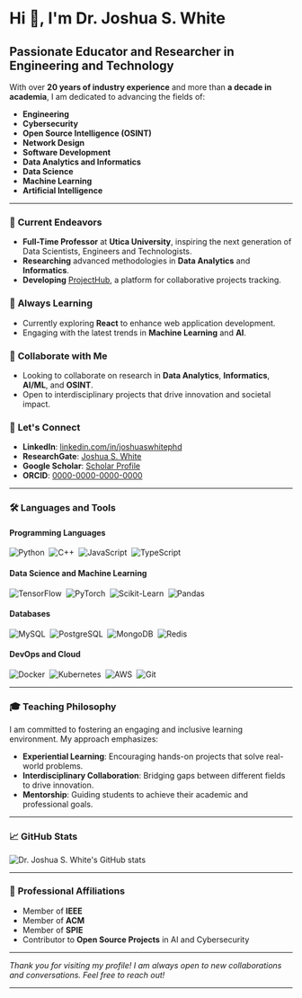 # Hi 👋, I'm Dr. Joshua S. White

## Passionate Educator and Researcher in Engineering and Technology

With over **20 years of industry experience** and more than **a decade in academia**, I am dedicated to advancing the fields of:

- **Engineering**
- **Cybersecurity**
- **Open Source Intelligence (OSINT)**
- **Network Design**
- **Software Development**
- **Data Analytics and Informatics**
- **Data Science**
- **Machine Learning**
- **Artificial Intelligence**

---

### 🔭 **Current Endeavors**

- **Full-Time Professor** at **Utica University**, inspiring the next generation of Data Scientists, Engineers and Technologists.
- **Researching** advanced methodologies in **Data Analytics** and **Informatics**.
- **Developing** [ProjectHub](https://github.com/securemindorg/ProjectHub), a platform for collaborative projects tracking.

### 🌱 **Always Learning**

- Currently exploring **React** to enhance web application development.
- Engaging with the latest trends in **Machine Learning** and **AI**.

### 🤝 **Collaborate with Me**

- Looking to collaborate on research in **Data Analytics**, **Informatics**, **AI/ML**, and **OSINT**.
- Open to interdisciplinary projects that drive innovation and societal impact.

### 💬 **Let's Connect**

- **LinkedIn**: [linkedin.com/in/joshuaswhitephd](https://www.linkedin.com/in/joshuaswhitephd)
- **ResearchGate**: [Joshua S. White](https://www.researchgate.net/profile/Joshua-White-26)
- **Google Scholar**: [Scholar Profile](https://scholar.google.com/citations?user=AI9XBA4AAAAJ&hl=en)
- **ORCID**: [0000-0000-0000-0000](https://orcid.org/0000-0000-0000-0000)

---

### 🛠 **Languages and Tools**

#### Programming Languages

![Python](https://img.shields.io/badge/Python-3776AB?logo=python&logoColor=white&style=flat)&nbsp;
![C++](https://img.shields.io/badge/C++-00599C?logo=c%2B%2B&logoColor=white&style=flat)&nbsp;
![JavaScript](https://img.shields.io/badge/JavaScript-F7DF1E?logo=javascript&logoColor=black&style=flat)&nbsp;
![TypeScript](https://img.shields.io/badge/TypeScript-3178C6?logo=typescript&logoColor=white&style=flat)

#### Data Science and Machine Learning

![TensorFlow](https://img.shields.io/badge/TensorFlow-FF6F00?logo=tensorflow&logoColor=white&style=flat)&nbsp;
![PyTorch](https://img.shields.io/badge/PyTorch-EE4C2C?logo=pytorch&logoColor=white&style=flat)&nbsp;
![Scikit-Learn](https://img.shields.io/badge/Scikit--Learn-F7931E?logo=scikit-learn&logoColor=white&style=flat)&nbsp;
![Pandas](https://img.shields.io/badge/Pandas-150458?logo=pandas&logoColor=white&style=flat)

#### Databases

![MySQL](https://img.shields.io/badge/MySQL-4479A1?logo=mysql&logoColor=white&style=flat)&nbsp;
![PostgreSQL](https://img.shields.io/badge/PostgreSQL-336791?logo=postgresql&logoColor=white&style=flat)&nbsp;
![MongoDB](https://img.shields.io/badge/MongoDB-47A248?logo=mongodb&logoColor=white&style=flat)&nbsp;
![Redis](https://img.shields.io/badge/Redis-DC382D?logo=redis&logoColor=white&style=flat)

#### DevOps and Cloud

![Docker](https://img.shields.io/badge/Docker-2496ED?logo=docker&logoColor=white&style=flat)&nbsp;
![Kubernetes](https://img.shields.io/badge/Kubernetes-326CE5?logo=kubernetes&logoColor=white&style=flat)&nbsp;
![AWS](https://img.shields.io/badge/AWS-232F3E?logo=amazon-aws&logoColor=white&style=flat)&nbsp;
![Git](https://img.shields.io/badge/Git-F05032?logo=git&logoColor=white&style=flat)

---

### 🎓 **Teaching Philosophy**

I am committed to fostering an engaging and inclusive learning environment. My approach emphasizes:

- **Experiential Learning**: Encouraging hands-on projects that solve real-world problems.
- **Interdisciplinary Collaboration**: Bridging gaps between different fields to drive innovation.
- **Mentorship**: Guiding students to achieve their academic and professional goals.

---

### 📈 **GitHub Stats**

![Dr. Joshua S. White's GitHub stats](https://github-readme-stats.vercel.app/api?username=securemindorg&show_icons=true&theme=default)

---

### 🤝 **Professional Affiliations**

- Member of **IEEE**
- Member of **ACM**
- Member of **SPIE**
- Contributor to **Open Source Projects** in AI and Cybersecurity

---

*Thank you for visiting my profile! I am always open to new collaborations and conversations. Feel free to reach out!*

---

